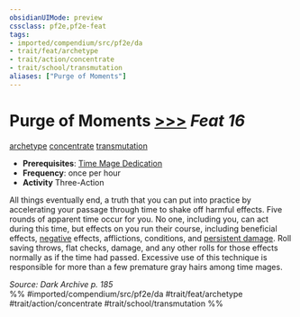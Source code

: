 ```yaml
---
obsidianUIMode: preview
cssclass: pf2e,pf2e-feat
tags:
- imported/compendium/src/pf2e/da
- trait/feat/archetype
- trait/action/concentrate
- trait/school/transmutation
aliases: ["Purge of Moments"]
---
```

# Purge of Moments  [>>>](chapter-9-playing-the-game.md#Actions "Three-Action") *Feat 16*  
[archetype](archetype.md)  [concentrate](concentrate.md)  [transmutation](transmutation.md)  

- **Prerequisites**: [Time Mage Dedication](time-mage-dedication-da.md)
- **Frequency**: once per hour
- **Activity** Three-Action

All things eventually end, a truth that you can put into practice by accelerating your passage through time to shake off harmful effects. Five rounds of apparent time occur for you. No one, including you, can act during this time, but effects on you run their course, including beneficial effects, [negative](negative.md) effects, afflictions, conditions, and [persistent damage](conditions.md#Persistent%20Damage). Roll saving throws, flat checks, damage, and any other rolls for those effects normally as if the time had passed. Excessive use of this technique is responsible for more than a few premature gray hairs among time mages.

*Source: Dark Archive p. 185*  
%% #imported/compendium/src/pf2e/da #trait/feat/archetype #trait/action/concentrate #trait/school/transmutation %%